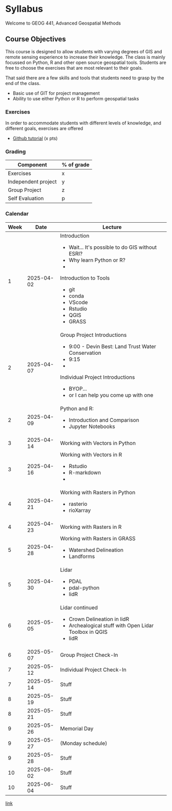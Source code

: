 # Syllabus
Welcome to GEOG 441, Advanced Geospatial Methods

## Course Objectives
This course is designed to allow students with varying degrees of GIS and remote sensing experience to increase their knowledge.  The class is mainly focussed on Python, R and other open source geospatial tools.  Students are free to choose the exercises that are most relevant to their goals.

That said there are a few skills and tools that students need to grasp by the end of the class.
+ Basic use of GIT for project management
+ Ability to use either Python or R to perform geospatial tasks

### Exercises
In order to accommodate students with different levels of knowledge, and different goals, exercises are offered 

+ [Github tutorial](https://rogerdudler.github.io/git-guide/) (x pts)


### Grading

| Component | % of grade  |
|-----------|-------------|
| Exercises |           x |
| Independent project | y |
| Group Project       | z |
| Self Evaluation     | p |

### Calendar

| Week | Date | Lecture |
|----|------------|------------------------------------------|
|  1 | 2025-04-02 | Introduction <ul><li>Wait... It's possible to do GIS without ESRI?</li><li>Why learn Python or R?</li><li></li></ul> Introduction to Tools<ul><li> git</li><li>conda</li><li>VScode</li><li>Rstudio</li><li>QGIS</li><li>GRASS |
|  2 | 2025-04-07 | Group Project Introductions  <ul><li>9:00 - Devin Best: Land Trust Water Conservation</li><li>9:15</li><li></li></ul> Individual Project Introductions  <ul><li>BYOP...</li><li>or I can help you come up with one</li></ul>| |
|  2 | 2025-04-09 | Python and R: <ul><li>Introduction and Comparison</li><li>Jupyter Notebooks</li></ul> |
|  3 | 2025-04-14 | Working with Vectors in Python |
|  3 | 2025-04-16 | Working with Vectors in R <ul><li>Rstudio</li><li>R-markdown</li><li></li></ul> |
|  4 | 2025-04-21 | Working with Rasters in Python <ul><li>rasterio</li><li>rioXarray</li></ul>|
|  4 | 2025-04-23 | Working with Rasters in R |
|  5 | 2025-04-28 | Working with Rasters in GRASS <ul><li>Watershed Delineation</li><li>Landforms</li></ul> |
|  5 | 2025-04-30 | Lidar <ul><li>PDAL</li><li>pdal-python</li><li>lidR</li></ul>|
|  6 | 2025-05-05 | Lidar continued <ul><li> Crown Delineation in lidR </li><li> Archealogical stuff with Open Lidar Toolbox in QGIS</li><li>lidR</li></ul> |
|  6 | 2025-05-07 | Group Project Check-In |
|  7 | 2025-05-12 | Individual Project Check-In |
|  7 | 2025-05-14 | Stuff|
|  8 | 2025-05-19 | Stuff|
|  8 | 2025-05-21 | Stuff|
|  9 | 2025-05-26 | Memorial Day |
|  9 | 2025-05-27 |(Monday schedule) |
|  9 | 2025-05-28 | Stuff|
| 10 | 2025-06-02 | Stuff|
| 10 | 2025-06-04 | Stuff|



[link   ](https://kulpojke.github.io/geog441/docs/slides.html)
